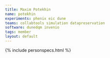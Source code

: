 ```yaml
---
title: Maxim Potekhin
name: potekhin
experiments: phenix eic dune
teams: collabtools simulation datapreservation
software: dunedqm invenio
tags: member
layout: default
---
```


{% include personspecs.html %}

